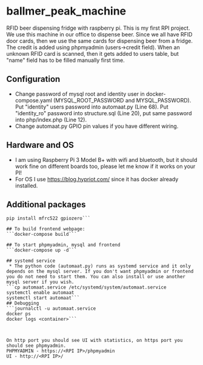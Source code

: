 # ballmer_peak_machine
RFID beer dispensing fridge with raspberry pi. This is my first RPI project. We use this machine in our office to dispense beer. Since we all have RFID door cards, then we use the same cards for dispensing beer from a fridge.
The credit is added using phpmyadmin (users->credit field). When an unknown RFID card is scanned, then it gets added to users table, but "name" field has to be filled manually first time.

## Configuration
 * Change password of mysql root and identity user in docker-compose.yaml (MYSQL_ROOT_PASSWORD and MYSQL_PASSWORD). Put "identity" users password into automaat.py (Line 68). Put "identity_ro" password into structure.sql (Line 20), put same password into php/index.php (Line 12).
 * Change automaat.py GPIO pin values if you have different wiring.

## Hardware and OS
 * I am using Raspberry Pi 3 Model B+ with wifi and bluetooth, but it should work fine on different boards too, please let me know if it works on your PI!
 * For OS I use https://blog.hypriot.com/ since it has docker already installed.

## Additional packages
```apt-get install python-rpi.gpio python-mysqldb
pip install mfrc522 gpiozero```

## To build frontend webpage:
```docker-compose build```

## To start phpmyadmin, mysql and frontend
```docker-compose up -d```

## systemd service
 * The python code (automaat.py) runs as systemd service and it only depends on the mysql server. If you don't want phpmyadmin or frontend you do not need to start them. You can also install or use another mysql server if you wish.
```cp automaat.service /etc/systemd/system/automaat.service
systemctl enable automaat
systemctl start automaat```
## Debugging
```journalctl -u automaat.service
docker ps
docker logs <container>```



On http port you should see UI with statistics, on https port you should see phpmyadmin.
PHPMYADMIN - https://<RPI IP>/phpmyadmin
UI - http://<RPI IP>/
